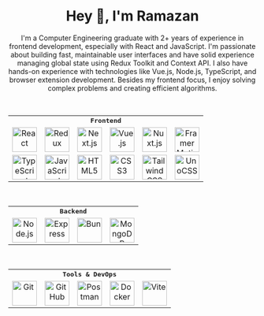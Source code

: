 <h1 align="center">Hey 👋, I'm Ramazan</h1>

<p align="center">
  I'm a Computer Engineering graduate with 2+ years of experience in frontend development, especially with React and JavaScript. I'm passionate about building fast, maintainable
  user interfaces and have solid experience managing global state using Redux Toolkit and Context API. I also have hands-on experience with technologies like Vue.js, Node.js,
  TypeScript, and browser extension development. Besides my frontend focus, I enjoy solving complex problems and creating efficient algorithms.
</p>

<br />

<div align="center">
  <table>
    <tr>
      <td colspan="6" align="center">
        <strong><samp>Frontend</samp></strong>
      </td>
    </tr>
    <tr>
      <td align="center"><img src="https://img.icons8.com/color/480/000000/react-native.png" width="50" height="50" title="React" /></td>
      <td align="center"><img src="https://img.icons8.com/?size=100&id=jD-fJzVguBmw&.png" width="50" height="50" title="Redux" /></td>
      <td align="center"><img src="https://img.icons8.com/?size=100&id=MWiBjkuHeMVq&.png" width="50" height="50" title="Next.js" /></td>
      <td align="center"><img src="https://img.icons8.com/?size=100&id=rY6agKizO9eb&.png" width="50" height="50" title="Vue.js" /></td>
      <td align="center"><img src="https://img.icons8.com/?size=100&id=nvrsJYs7j9Vb&.png" width="50" height="50" title="Nuxt.js" /></td>
      <td align="center"><img src="https://miro.medium.com/v2/resize:fit:1400/format:webp/1*iI2L2ZNAL51tBpM-gzzGRw.png" width="50" height="50" title="Framer Motion" /></td>
    </tr>
    <tr>
      <td align="center"><img src="https://img.icons8.com/color/480/000000/typescript.png" width="50" height="50" title="TypeScript" /></td>
      <td align="center"><img src="https://img.icons8.com/color/480/000000/javascript.png" width="50" height="50" title="JavaScript" /></td>
      <td align="center"><img src="https://img.icons8.com/color/480/000000/html-5.png" width="50" height="50" title="HTML5" /></td>
      <td align="center"><img src="https://img.icons8.com/color/480/000000/css3.png" width="50" height="50" title="CSS3" /></td>
      <td align="center"><img src="https://img.icons8.com/?size=100&id=4PiNHtUJVbLs&.png" width="50" height="50" title="Tailwind CSS" /></td>
      <td align="center"><img src="https://unocss.dev/logo.svg" width="50" height="50" title="UnoCSS" /></td>
    </tr>
  </table>

  <br />

  <table>
    <tr>
      <td colspan="4" align="center">
        <strong><samp>Backend</samp></strong>
      </td>
    </tr>
    <tr>
      <td align="center"><img src="https://img.icons8.com/color/480/000000/nodejs.png" width="50" height="50" title="Node.js" /></td>
      <td align="center"><img src="https://img.icons8.com/?size=512&id=3tC9EQumUAuq&.png" width="50" height="50" title="Express" /></td>
      <td align="center"><img src="https://icon.icepanel.io/Technology/svg/Bun.svg" width="50" height="50" title="Bun" /></td>
      <td align="center">
        <img
          src="https://img.icons8.com/external-tal-revivo-shadow-tal-revivo/512/external-mongodb-a-cross-platform-document-oriented-database-program-logo-shadow-tal-revivo.png"
          width="50"
          height="50"
          title="MongoDB"
        />
      </td>
    </tr>
  </table>

  <br />

  <table>
    <tr>
      <td colspan="5" align="center">
        <strong><samp>Tools & DevOps</samp></strong>
      </td>
    </tr>
    <tr>
      <td align="center"><img src="https://img.icons8.com/color/480/000000/git.png" width="50" height="50" title="Git" /></td>
      <td align="center"><img src="https://img.icons8.com/fluency/480/github.png" width="50" height="50" title="GitHub" /></td>
      <td align="center"><img src="https://img.icons8.com/?size=100&id=QEQQKirln6Tf&.png" width="50" height="50" title="Postman" /></td>
      <td align="center"><img src="https://img.icons8.com/?size=100&id=GZxgGaKN8jxz&.png" width="50" height="50" title="Docker" /></td>
      <td align="center"><img src="https://img.icons8.com/?size=100&id=YO3YqSaTOu5K&.png" width="50" height="50" title="Vite" /></td>
    </tr>
  </table>
</div>
